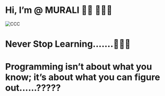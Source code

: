 # Hi, I’m @ MURALI 👋🏾 👩🏾‍💻

![CCC](https://user-images.githubusercontent.com/85218666/187044280-d54cbefd-75b0-478a-a940-3f5038eef283.jpg) 




# Never Stop Learning.......🤞🤞🎶
# Programming isn’t about what you know; it’s about what you can figure out......?????








<!---
MURALI4121/MURALI4121 is a ✨ special ✨ repository because its `README.md` (this file) appears on your GitHub profile.
You can click the Preview link to take a look at your changes.
--->
